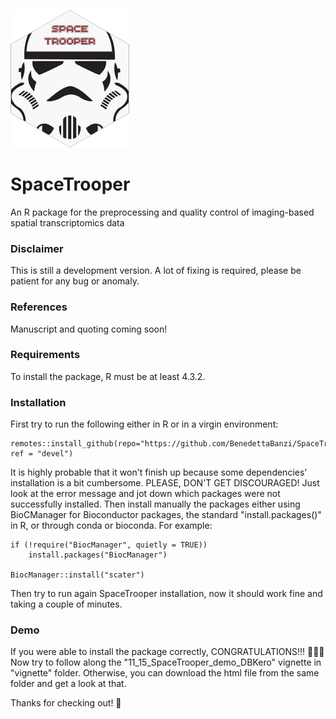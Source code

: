 ![alt text](https://github.com/BenedettaBanzi/SpaceTrooper_BB/blob/devel/SpaceTrooper_logo.png)
# SpaceTrooper
An R package for the preprocessing and quality control of imaging-based spatial transcriptomics data

### Disclaimer
This is still a development version. A lot of fixing is required, please be patient for any
bug or anomaly.

### References
Manuscript and quoting coming soon!

### Requirements
To install the package, R must be at least 4.3.2.

### Installation
First try to run the following either in R or in a virgin environment:
```
remotes::install_github(repo="https://github.com/BenedettaBanzi/SpaceTrooper_BB", ref = "devel")
```

It is highly probable that it won't finish up because some dependencies' installation is a bit cumbersome.
PLEASE, DON'T GET DISCOURAGED! Just look at the error message and jot down which packages were not successfully
installed. Then install manually the packages either using BioCManager for Bioconductor packages, the standard 
"install.packages()" in R, or through conda or bioconda. For example:
```
if (!require("BiocManager", quietly = TRUE))
    install.packages("BiocManager")

BiocManager::install("scater")
```
Then try to run again SpaceTrooper installation, now it should work fine and taking a couple of minutes.

### Demo
If you were able to install the package correctly, CONGRATULATIONS!!! 🎉🎉🎉
Now try to follow along the "11_15_SpaceTrooper_demo_DBKero" vignette in "vignette" folder.
Otherwise, you can download the html file from the same folder and get a look at that.

Thanks for checking out! 🌸

